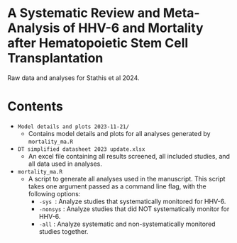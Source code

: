 # A Systematic Review and Meta-Analysis of HHV-6 and Mortality after Hematopoietic Stem Cell Transplantation

Raw data and analyses for Stathis et al 2024. 

# Contents

- `Model details and plots 2023-11-21/`
	- Contains model details and plots for all analyses generated by `mortality_ma.R`
- `DT simplified datasheet 2023 update.xlsx`
	- An excel file containing all results screened, all included studies, and all data used in analyses. 
- `mortality_ma.R`
	- A script to generate all analyses used in the manuscript. This script takes one argument passed as a command line flag, with the following options:
		- `-sys `: Analyze studies that systematically monitored for HHV-6.
  		- `-nonsys` : Analyze studies that did NOT systematically monitor for HHV-6.
 		- `-all`    : Analyze systematic and non-systematically monitored studies together.